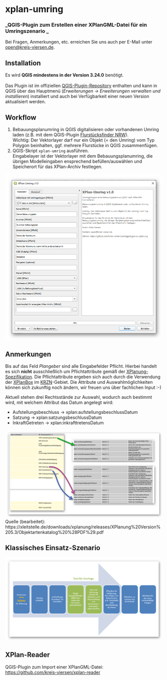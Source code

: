 # xplan-umring
### _QGIS-Plugin zum Erstellen einer XPlanGML-Datei für ein Umringszenario _

Bei Fragen, Anmerkungen, etc. erreichen Sie uns auch per E-Mail unter [open@kreis-viersen.de](mailto:open@kreis-viersen.de?subject=xplan-umring).

## Installation

Es wird **QGIS mindestens in der Version 3.24.0** benötigt.<br><br>
Das Plugin ist im offiziellen [QGIS-Plugin-Repository] enthalten und kann in QGIS über das Hauptmenü (*Erweiterungen -> Erweiterungen verwalten und installieren*) installiert und auch bei Verfügbarkeit einer neuen Version aktualisiert werden.

## Workflow

1. Bebauungsplanumring in QGIS digitalisieren oder vorhandenen Umring laden (z.B. mit dem QGIS-Plugin [Flurstücksfinder NRW]).<br>Wichtig: Der Vektorlayer darf nur ein Objekt (= den Umring) vom Typ Polygon beinhalten, ggf. mehrere Flurstücke in QGIS zusammenfügen. 
2. QGIS-Skript `xplan-umring` ausführen.<br>Eingabelayer ist der Vektorlayer mit dem Bebauungsplanumring, die übrigen Modelleingaben ensprechend befüllen/auswählen und Speicherort für das XPlan-Archiv festlegen.

<img src="./screenshots/eingabemaske.png"/>

## Anmerkungen

Bis auf das Feld _Plangeber_ sind alle Eingabefelder Pflicht. Hierbei handelt es sich **nicht** ausschließlich um Pflichtattribute gemäß der [XPlanung-Spezifikation]. Die Pflichtattribute ergeben sich auch durch die Verwendung der [XPlanBox] im [KRZN]-Gebiet. Die Attribute und Auswahlmöglichkeiten können sich zukunftig noch ändern, wir freuen uns über fachlichen Input :-)

Aktuell stehen drei Rechtsstände zur Auswahl, wodurch auch bestimmt wird, mit welchem Attribut das Datum angelegt wird:
- Aufstellungsbeschluss -> xplan:aufstellungsbeschlussDatum
- Satzung -> xplan:satzungsbeschlussDatum
- InkraftGetreten -> xplan:inkrafttretensDatum

<img src="./screenshots/rechtsstand-datum.png"/>
Quelle (bearbeitet): https://xleitstelle.de/downloads/xplanung/releases/XPlanung%20Version%205.3/Objektartenkatalog%20%28PDF%29.pdf

## Klassisches Einsatz-Szenario

<img src="./screenshots/klassisches_einsatz-szenario.png"/>

## XPlan-Reader
QGIS-Plugin zum Import einer XPlanGML-Datei:<br>
https://github.com/kreis-viersen/xplan-reader

[QGIS-Plugin-Repository]: <https://plugins.qgis.org/plugins/xplan-umring/>
[Flurstücksfinder NRW]: <https://github.com/kreis-viersen/flurstuecksfinder-nrw>
[XPlanung-Spezifikation]: <https://xleitstelle.de/xplanung/releases-xplanung>
[KRZN]: <https://www.krzn.de/>
[XPlanBox]: <https://gitlab.opencode.de/diplanung/ozgxplanung>

